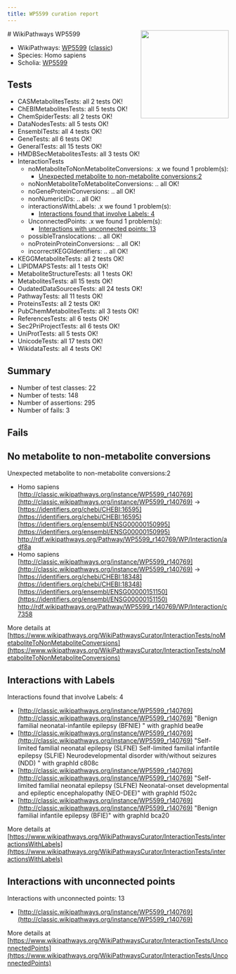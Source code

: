 ```yaml
---
title: WP5599 curation report
---
```


<img style="float: right; width: 200px" src="https://upload.wikimedia.org/wikipedia/commons/thumb/8/83/Wplogo_with_text_500.png/640px-Wplogo_with_text_500.png" />
# WikiPathways WP5599

* WikiPathways: [WP5599](https://wikipathways.org/pathways/WP5599) ([classic](https://classic.wikipathways.org/instance/WP5599))
* Species: Homo sapiens
* Scholia: [WP5599](https://scholia.toolforge.org/wikipathways/WP5599)
## Tests
* CASMetabolitesTests: all 2 tests OK!
* ChEBIMetabolitesTests: all 5 tests OK!
* ChemSpiderTests: all 2 tests OK!
* DataNodesTests: all 5 tests OK!
* EnsemblTests: all 4 tests OK!
* GeneTests: all 6 tests OK!
* GeneralTests: all 15 tests OK!
* HMDBSecMetabolitesTests: all 3 tests OK!
* InteractionTests
    * noMetaboliteToNonMetaboliteConversions: .x we found 1 problem(s):
        * [Unexpected metabolite to non-metabolite conversions:2](#a27bf36e)
    * noNonMetaboliteToMetaboliteConversions: .. all OK!
    * noGeneProteinConversions: .. all OK!
    * nonNumericIDs: .. all OK!
    * interactionsWithLabels: .x we found 1 problem(s):
        * [Interactions found that involve Labels: 4](#630d267b)
    * UnconnectedPoints: .x we found 1 problem(s):
        * [Interactions with unconnected points: 13](#7f1d407a)
    * possibleTranslocations: .. all OK!
    * noProteinProteinConversions: .. all OK!
    * incorrectKEGGIdentifiers: .. all OK!
* KEGGMetaboliteTests: all 2 tests OK!
* LIPIDMAPSTests: all 1 tests OK!
* MetaboliteStructureTests: all 1 tests OK!
* MetabolitesTests: all 15 tests OK!
* OudatedDataSourcesTests: all 24 tests OK!
* PathwayTests: all 11 tests OK!
* ProteinsTests: all 2 tests OK!
* PubChemMetabolitesTests: all 3 tests OK!
* ReferencesTests: all 6 tests OK!
* Sec2PriProjectTests: all 6 tests OK!
* UniProtTests: all 5 tests OK!
* UnicodeTests: all 17 tests OK!
* WikidataTests: all 4 tests OK!


## Summary

* Number of test classes: 22
* Number of tests: 148
* Number of assertions: 295
* Number of fails: 3

## Fails

<a name="a27bf36e" />

## No metabolite to non-metabolite conversions

Unexpected metabolite to non-metabolite conversions:2

* Homo sapiens [http://classic.wikipathways.org/instance/WP5599_r140769](http://classic.wikipathways.org/instance/WP5599_r140769) → [https://identifiers.org/chebi/CHEBI:16595](https://identifiers.org/chebi/CHEBI:16595) [https://identifiers.org/ensembl/ENSG00000150995](https://identifiers.org/ensembl/ENSG00000150995) http://rdf.wikipathways.org/Pathway/WP5599_r140769/WP/Interaction/adf8a<br />
* Homo sapiens [http://classic.wikipathways.org/instance/WP5599_r140769](http://classic.wikipathways.org/instance/WP5599_r140769) → [https://identifiers.org/chebi/CHEBI:18348](https://identifiers.org/chebi/CHEBI:18348) [https://identifiers.org/ensembl/ENSG00000151150](https://identifiers.org/ensembl/ENSG00000151150) http://rdf.wikipathways.org/Pathway/WP5599_r140769/WP/Interaction/c7358<br />


More details at [https://www.wikipathways.org/WikiPathwaysCurator/InteractionTests/noMetaboliteToNonMetaboliteConversions](https://www.wikipathways.org/WikiPathwaysCurator/InteractionTests/noMetaboliteToNonMetaboliteConversions)

<a name="630d267b" />

## Interactions with Labels

Interactions found that involve Labels: 4

* [http://classic.wikipathways.org/instance/WP5599_r140769](http://classic.wikipathways.org/instance/WP5599_r140769) "Benign familial neonatal-infantile epilepsy (BFNIE)
" with graphId bea9e
* [http://classic.wikipathways.org/instance/WP5599_r140769](http://classic.wikipathways.org/instance/WP5599_r140769) "Self-limited familial neonatal epilepsy (SLFNE) 
Self-limited familial infantile epilepsy (SLFIE)
Neurodevelopmental disorder with/without seizures (NDD)
" with graphId c808c
* [http://classic.wikipathways.org/instance/WP5599_r140769](http://classic.wikipathways.org/instance/WP5599_r140769) "Self-limited familial neonatal epilepsy (SLFNE)
Neonatal-onset developmental and epileptic encephalopathy (NEO-DEE)" with graphId f502c
* [http://classic.wikipathways.org/instance/WP5599_r140769](http://classic.wikipathways.org/instance/WP5599_r140769) "Benign familial infantile epilepsy (BFIE)" with graphId bca20


More details at [https://www.wikipathways.org/WikiPathwaysCurator/InteractionTests/interactionsWithLabels](https://www.wikipathways.org/WikiPathwaysCurator/InteractionTests/interactionsWithLabels)

<a name="7f1d407a" />

## Interactions with unconnected points

Interactions with unconnected points: 13

* [http://classic.wikipathways.org/instance/WP5599_r140769](http://classic.wikipathways.org/instance/WP5599_r140769)


More details at [https://www.wikipathways.org/WikiPathwaysCurator/InteractionTests/UnconnectedPoints](https://www.wikipathways.org/WikiPathwaysCurator/InteractionTests/UnconnectedPoints)

